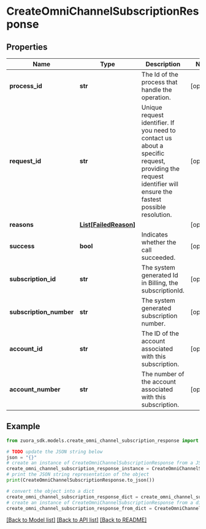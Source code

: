 # CreateOmniChannelSubscriptionResponse


## Properties

Name | Type | Description | Notes
------------ | ------------- | ------------- | -------------
**process_id** | **str** | The Id of the process that handle the operation.  | [optional] 
**request_id** | **str** | Unique request identifier. If you need to contact us about a specific request, providing the request identifier will ensure the fastest possible resolution.  | [optional] 
**reasons** | [**List[FailedReason]**](FailedReason.md) |  | [optional] 
**success** | **bool** | Indicates whether the call succeeded.  | [optional] 
**subscription_id** | **str** | The system generated Id in Billing, the subscriptionId.  | [optional] 
**subscription_number** | **str** | The system generated subscription number.  | [optional] 
**account_id** | **str** | The ID of the account associated with this subscription.  | [optional] 
**account_number** | **str** | The number of the account associated with this subscription.  | [optional] 

## Example

```python
from zuora_sdk.models.create_omni_channel_subscription_response import CreateOmniChannelSubscriptionResponse

# TODO update the JSON string below
json = "{}"
# create an instance of CreateOmniChannelSubscriptionResponse from a JSON string
create_omni_channel_subscription_response_instance = CreateOmniChannelSubscriptionResponse.from_json(json)
# print the JSON string representation of the object
print(CreateOmniChannelSubscriptionResponse.to_json())

# convert the object into a dict
create_omni_channel_subscription_response_dict = create_omni_channel_subscription_response_instance.to_dict()
# create an instance of CreateOmniChannelSubscriptionResponse from a dict
create_omni_channel_subscription_response_from_dict = CreateOmniChannelSubscriptionResponse.from_dict(create_omni_channel_subscription_response_dict)
```
[[Back to Model list]](../README.md#documentation-for-models) [[Back to API list]](../README.md#documentation-for-api-endpoints) [[Back to README]](../README.md)



